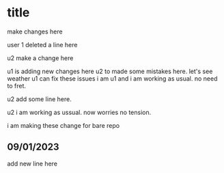 # title
make changes here

user 1 deleted a line here

u2 make a change here

u1 is adding new changes here
u2 to made some mistakes here. 
   let's see weather u1 can fix these issues
i am u1 and i am working as usual. no need to fret.

u2 add some line here.

u2 i am working as ussual. now worries no tension.

i am making these change for bare repo

09/01/2023
--------------------
add new line here
